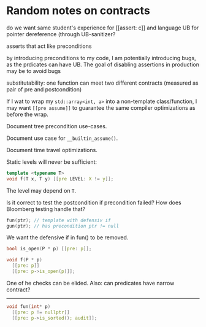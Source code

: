 Random notes on contracts
=========================

do we want same student's experience for [[assert: c]] and language UB for pointer dereference (through UB-sanitizer?

asserts that act like preconditions

by introducing preconditions to my code, I am potentially introducing bugs, as the prdicates can have UB. The goal of disabling assertions in production may be to avoid bugs

substitutability: one function can meet two different contracts (measured as pair of pre and postcondition)


If I wat to wrap my `std::array<int, a>` into a non-template class/function, I may want `[[pre assume]]` to guarantee the same compiler optimizations as before the wrap.

Document tree precondition use-cases.

Document use case for `__builtin_assume()`.

Document time travel optimizations.

Static levels will never be sufficient:

```c++
template <typename T>
void f(T x, T y) [[pre LEVEL: X != y]];
```

The level may depend on `T`.

Is it correct to test the postcondition if precondition failed? How does Bloomberg testing handle that?

```c++
fun(ptr); // template with defensiv if
gun(ptr); // has precondition ptr != null
```

We want the defensive if in fun() to be removed.

```c++
bool is_open(P * p) [[pre: p]];

void f(P * p)
  [[pre: p]]
  [[pre: p->is_open(p)]];
```

One of he checks can be elided. Also: can predicates have narrow contract?


---------

```c++
void fun(int* p)
  [[pre: p != nullptr]]
  [[pre: p->is_sorted(); audit]];
```
